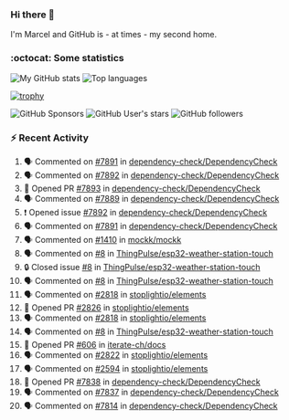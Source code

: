 ### Hi there 👋

I'm Marcel and GitHub is - at times - my second home.

<!--
**marcelstoer/marcelstoer** is a ✨ _special_ ✨ repository because its `README.md` (this file) appears on your GitHub profile.

Here are some ideas to get you started:

- 🔭 I’m currently working on ...
- 🌱 I’m currently learning ...
- 👯 I’m looking to collaborate on ...
- 🤔 I’m looking for help with ...
- 💬 Ask me about ...
- 📫 How to reach me: ...
- 😄 Pronouns: ...
- ⚡ Fun fact: ...
-->

### :octocat: Some statistics

<!-- https://github.com/anuraghazra/github-readme-stats -->

![My GitHub stats](https://github-readme-stats.vercel.app/api?username=marcelstoer&count_private=true&show_icons=true&hide_title=true)
![Top languages](https://github-readme-stats.vercel.app/api/top-langs/?username=marcelstoer&layout=compact&count_private=true&show_icons=true&hide_title=true&langs_count=10)

[![trophy](https://github-profile-trophy.vercel.app/?username=marcelstoer)](https://github.com/marcelstoer)

![GitHub Sponsors](https://img.shields.io/github/sponsors/marcelstoer?style=social)
![GitHub User's stars](https://img.shields.io/github/stars/marcelstoer?style=social)
![GitHub followers](https://img.shields.io/github/followers/marcelstoer?style=social)

### :zap: Recent Activity

<!--START_SECTION:activity-->
1. 🗣 Commented on [#7891](https://github.com/dependency-check/DependencyCheck/issues/7891#issuecomment-3228097178) in [dependency-check/DependencyCheck](https://github.com/dependency-check/DependencyCheck)
2. 🗣 Commented on [#7892](https://github.com/dependency-check/DependencyCheck/issues/7892#issuecomment-3228067940) in [dependency-check/DependencyCheck](https://github.com/dependency-check/DependencyCheck)
3. 💪 Opened PR [#7893](https://github.com/dependency-check/DependencyCheck/pull/7893) in [dependency-check/DependencyCheck](https://github.com/dependency-check/DependencyCheck)
4. 🗣 Commented on [#7889](https://github.com/dependency-check/DependencyCheck/issues/7889#issuecomment-3227924974) in [dependency-check/DependencyCheck](https://github.com/dependency-check/DependencyCheck)
5. ❗ Opened issue [#7892](https://github.com/dependency-check/DependencyCheck/issues/7892) in [dependency-check/DependencyCheck](https://github.com/dependency-check/DependencyCheck)
6. 🗣 Commented on [#7891](https://github.com/dependency-check/DependencyCheck/issues/7891#issuecomment-3227848478) in [dependency-check/DependencyCheck](https://github.com/dependency-check/DependencyCheck)
7. 🗣 Commented on [#1410](https://github.com/mockk/mockk/issues/1410#issuecomment-3193898997) in [mockk/mockk](https://github.com/mockk/mockk)
8. 🗣 Commented on [#8](https://github.com/ThingPulse/esp32-weather-station-touch/issues/8#issuecomment-3160529498) in [ThingPulse/esp32-weather-station-touch](https://github.com/ThingPulse/esp32-weather-station-touch)
9. 🔒 Closed issue [#8](https://github.com/ThingPulse/esp32-weather-station-touch/issues/8) in [ThingPulse/esp32-weather-station-touch](https://github.com/ThingPulse/esp32-weather-station-touch)
10. 🗣 Commented on [#8](https://github.com/ThingPulse/esp32-weather-station-touch/issues/8#issuecomment-3160316692) in [ThingPulse/esp32-weather-station-touch](https://github.com/ThingPulse/esp32-weather-station-touch)
11. 🗣 Commented on [#2818](https://github.com/stoplightio/elements/pull/2818#issuecomment-3157870146) in [stoplightio/elements](https://github.com/stoplightio/elements)
12. 💪 Opened PR [#2826](https://github.com/stoplightio/elements/pull/2826) in [stoplightio/elements](https://github.com/stoplightio/elements)
13. 🗣 Commented on [#2818](https://github.com/stoplightio/elements/pull/2818#issuecomment-3157830037) in [stoplightio/elements](https://github.com/stoplightio/elements)
14. 🗣 Commented on [#8](https://github.com/ThingPulse/esp32-weather-station-touch/issues/8#issuecomment-3150774009) in [ThingPulse/esp32-weather-station-touch](https://github.com/ThingPulse/esp32-weather-station-touch)
15. 💪 Opened PR [#606](https://github.com/iterate-ch/docs/pull/606) in [iterate-ch/docs](https://github.com/iterate-ch/docs)
16. 🗣 Commented on [#2822](https://github.com/stoplightio/elements/pull/2822#issuecomment-3140266204) in [stoplightio/elements](https://github.com/stoplightio/elements)
17. 🗣 Commented on [#2594](https://github.com/stoplightio/elements/pull/2594#issuecomment-3140143955) in [stoplightio/elements](https://github.com/stoplightio/elements)
18. 💪 Opened PR [#7838](https://github.com/dependency-check/DependencyCheck/pull/7838) in [dependency-check/DependencyCheck](https://github.com/dependency-check/DependencyCheck)
19. 🗣 Commented on [#7837](https://github.com/dependency-check/DependencyCheck/issues/7837#issuecomment-3133506690) in [dependency-check/DependencyCheck](https://github.com/dependency-check/DependencyCheck)
20. 🗣 Commented on [#7814](https://github.com/dependency-check/DependencyCheck/issues/7814#issuecomment-3132224167) in [dependency-check/DependencyCheck](https://github.com/dependency-check/DependencyCheck)
<!--END_SECTION:activity-->


